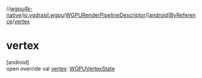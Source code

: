 //[wgpu4k-native](../../../../index.md)/[io.ygdrasil.wgpu](../../index.md)/[WGPURenderPipelineDescriptor](../index.md)/[[android]ByReference](index.md)/[vertex](vertex.md)

# vertex

[android]\
open override val [vertex](vertex.md): [WGPUVertexState](../../-w-g-p-u-vertex-state/index.md)